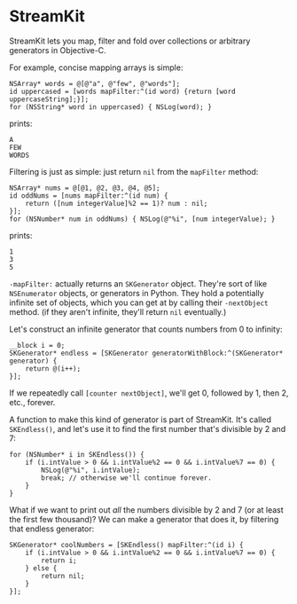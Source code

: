 # StreamKit

StreamKit lets you map, filter and fold over collections or arbitrary generators in Objective-C.

For example, concise mapping arrays is simple:

    NSArray* words = @[@"a", @"few", @"words"];
    id uppercased = [words mapFilter:^(id word) {return [word uppercaseString];}];
    for (NSString* word in uppercased) { NSLog(word); }

prints:

    A
    FEW
    WORDS

Filtering is just as simple: just return `nil` from the `mapFilter` method:

    NSArray* nums = @[@1, @2, @3, @4, @5];
    id oddNums = [nums mapFilter:^(id num) {
        return ([num integerValue]%2 == 1)? num : nil;
    }];
    for (NSNumber* num in oddNums) { NSLog(@"%i", [num integerValue); }

prints:

    1
    3
    5

`-mapFilter:` actually returns an `SKGenerator` object. They're sort of like `NSEnumerator` objects, or generators in Python. They hold a potentially infinite set of objects, which you can get at by calling their `-nextObject` method. (if they aren't infinite, they'll return `nil` eventually.)

Let's construct an infinite generator that counts numbers from 0 to infinity:

    __block i = 0;
    SKGenerator* endless = [SKGenerator generatorWithBlock:^(SKGenerator* generator) {
        return @(i++);
    }];

If we repeatedly call `[counter nextObject]`, we'll get 0, followed by 1, then 2, etc., forever.

A function to make this kind of generator is part of StreamKit. It's called `SKEndless()`, and let's use it to find the first number that's divisible by 2 and 7:

    for (NSNumber* i in SKEndless()) {
        if (i.intValue > 0 && i.intValue%2 == 0 && i.intValue%7 == 0) {
            NSLog(@"%i", i.intValue);
            break; // otherwise we'll continue forever.
        }
    }

What if we want to print out *all* the numbers divisible by 2 and 7 (or at least the first few thousand)? We can make a generator that does it, by filtering that endless generator:

    SKGenerator* coolNumbers = [SKEndless() mapFilter:^(id i) {
        if (i.intValue > 0 && i.intValue%2 == 0 && i.intValue%7 == 0) {
            return i;
        } else {
            return nil;
        }
    }];

